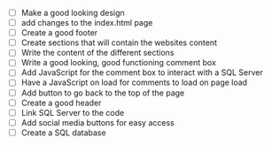 - [ ] Make a good looking design
- [ ] add changes to the index.html page
- [ ] Create a good footer
- [ ] Create sections that will contain the websites content
- [ ] Write the content of the different sections
- [ ] Write a good looking, good functioning comment box
- [ ] Add JavaScript for the comment box to interact with a SQL Server
- [ ] Have a JavaScript on load for comments to load on page load
- [ ] Add button to go back to the top of the page
- [ ] Create a good header
- [ ] Link SQL Server to the code
- [ ] Add social media buttons for easy access
- [ ] Create a SQL database